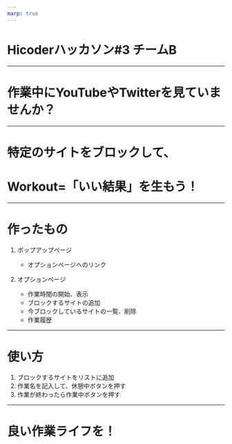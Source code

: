 ```yaml
---
marp: true
---
```


# Hicoderハッカソン#3 チームB

---

# 作業中にYouTubeやTwitterを見ていませんか？

---

# 特定のサイトをブロックして、
# Workout=「いい結果」を生もう！

<!-- ---

# 欲しい機能
1. 作業を始めたら特定のサイトが見られないように
    - サイトを指定してブラックリストへ
2. 履歴
    - 作業内容、開始・終了日時、作業時間の記録
3. 経過時間を常に確認したい
    - ピクチャインピクチャ的な表示 -->

---

# 作ったもの

1. ポップアップページ
    - オプションページへのリンク

2. オプションページ
    - 作業時間の開始、表示
    - ブロックするサイトの追加
    - 今ブロックしているサイトの一覧、削除
    - 作業履歴
---
# 使い方
1. ブロックするサイトをリストに追加
2. 作業名を記入して、休憩中ボタンを押す
3. 作業が終わったら作業中ボタンを押す

---
# 良い作業ライフを！